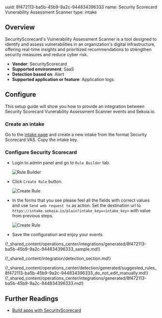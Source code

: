 uuid: 8f472113-ba5b-45b9-9a2c-944834396333
name: Security Scorecard Vunerability Assessment Scanner
type: intake

## Overview
SecurityScorecard's Vulnerability Assessment Scanner is a tool designed to identify and assess vulnerabilities in an
organization's digital infrastructure, offering real-time insights and prioritized recommendations to strengthen
security measures and reduce cyber risk.

- **Vendor**: SecurityScorecard
- **Supported environment**: SaaS
- **Detection based on**: Alert
- **Supported application or feature**: Application logs


## Configure

This setup guide will show you how to provide an integration between Security Scorecard Vunerability Assessment Scanner
events and Sekoia.io.

### Create an intake

Go to the [intake page](https://app.sekoia.io/operations/intakes) and create a new intake from the format Security Scorecard VAS.
Copy the intake key.

### Configure Security Scorecard

* Login to admin panel and go to `Rule Builder` tab.

    ![Rule Builder](/assets/instructions/securityscorecard_vas/securityscorecard_vas_1.png)

* Click `Create Rule` button.

    ![Create Rule](/assets/instructions/securityscorecard_vas/securityscorecard_vas_2.png)

* In the forms that you see please feel all the fields with correct values and use `Send web request to` as action.
Set the destination url to `https://intake.sekoia.io/plain?intake_key=<intake_key>` with value from previous steps.

    ![Create Rule](/assets/instructions/securityscorecard_vas/securityscorecard_vas_3.png)

* Save the configuration and enjoy your events


{!_shared_content/operations_center/integrations/generated/8f472113-ba5b-45b9-9a2c-944834396333_sample.md!}


{!_shared_content/integration/detection_section.md!}

{!_shared_content/operations_center/detection/generated/suggested_rules_8f472113-ba5b-45b9-9a2c-944834396333_do_not_edit_manually.md!}
{!_shared_content/operations_center/integrations/generated/8f472113-ba5b-45b9-9a2c-944834396333.md!}

## Further Readings

- [Build apps with SecurityScorecard](https://securityscorecard.readme.io/docs/build-an-app)
